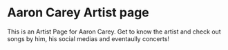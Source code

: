# Aaron Carey Artist page
This is an Artist Page for Aaron Carey. Get to know the artist and check out songs by him, his social medias and eventaully concerts!
